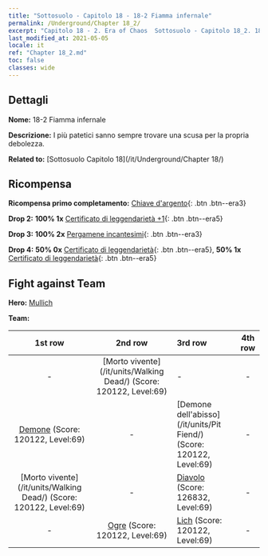 ```yaml
---
title: "Sottosuolo - Capitolo 18 - 18-2 Fiamma infernale"
permalink: /Underground/Chapter 18_2/
excerpt: "Capitolo 18 - 2. Era of Chaos  Sottosuolo - Capitolo 18_2. 18-2 Fiamma infernale"
last_modified_at: 2021-05-05
locale: it
ref: "Chapter 18_2.md"
toc: false
classes: wide
---
```


## Dettagli

 **Nome:** 18-2 Fiamma infernale

 **Descrizione:** I più patetici sanno sempre trovare una scusa per la propria debolezza.

 **Related to:** [Sottosuolo Capitolo 18](/it/Underground/Chapter 18/)

## Ricompensa

 **Ricompensa primo completamento:** [Chiave d'argento](/ItemsIT/con_693/){: .btn .btn--era3}

 **Drop 2:** **100% 1x** [Certificato di leggendarietà +1](/ItemsIT/mat_74/){: .btn .btn--era5}

 **Drop 3:** **100% 2x** [Pergamene incantesimi](/ItemsIT/con_694/){: .btn .btn--era3}

 **Drop 4:** **50% 0x** [Certificato di leggendarietà](/ItemsIT/mat_67/){: .btn .btn--era5}, **50% 1x** [Certificato di leggendarietà](/ItemsIT/mat_67/){: .btn .btn--era5}


## Fight against Team
 **Hero:** [Mullich](/it/heroes/Mullich/)

 **Team:**


  | 1st row | 2nd row | 3rd row | 4th row |
  |:----:|:----:|:----|:----:|
  | - | [Morto vivente](/it/units/Walking Dead/) (Score: 120122, Level:69)  | - | - |
  | [Demone](/it/units/Demon/) (Score: 120122, Level:69)  | - | [Demone dell'abisso](/it/units/Pit Fiend/) (Score: 120122, Level:69)  | - |
  | [Morto vivente](/it/units/Walking Dead/) (Score: 120122, Level:69)  | - | [Diavolo](/it/units/Devil/) (Score: 126832, Level:69)  | - |
  | - | [Ogre](/it/units/Ogre/) (Score: 120122, Level:69)  | [Lich](/it/units/Lich/) (Score: 120122, Level:69)  | - |


